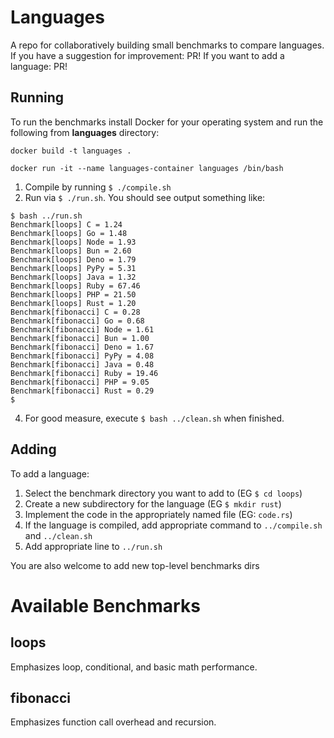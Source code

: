 # Languages

A repo for collaboratively building small benchmarks to compare languages.
If you have a suggestion for improvement: PR!
If you want to add a language: PR!

## Running

To run the benchmarks install Docker for your operating system and run the following from **languages** directory:

```
docker build -t languages .

docker run -it --name languages-container languages /bin/bash
```

1. Compile by running `$ ./compile.sh`
3. Run via `$ ./run.sh`.
  You should see output something like:
  
  ```
  $ bash ../run.sh
  Benchmark[loops] C = 1.24
  Benchmark[loops] Go = 1.48
  Benchmark[loops] Node = 1.93
  Benchmark[loops] Bun = 2.60
  Benchmark[loops] Deno = 1.79
  Benchmark[loops] PyPy = 5.31
  Benchmark[loops] Java = 1.32
  Benchmark[loops] Ruby = 67.46
  Benchmark[loops] PHP = 21.50
  Benchmark[loops] Rust = 1.20
  Benchmark[fibonacci] C = 0.28
  Benchmark[fibonacci] Go = 0.68
  Benchmark[fibonacci] Node = 1.61
  Benchmark[fibonacci] Bun = 1.00
  Benchmark[fibonacci] Deno = 1.67
  Benchmark[fibonacci] PyPy = 4.08
  Benchmark[fibonacci] Java = 0.48
  Benchmark[fibonacci] Ruby = 19.46
  Benchmark[fibonacci] PHP = 9.05
  Benchmark[fibonacci] Rust = 0.29
  $
  ```

4. For good measure, execute `$ bash ../clean.sh` when finished.

## Adding

To add a language:

1. Select the benchmark directory you want to add to (EG `$ cd loops`)
2. Create a new subdirectory for the language (EG `$ mkdir rust`)
3. Implement the code in the appropriately named file (EG: `code.rs`)
4. If the language is compiled, add appropriate command to `../compile.sh` and `../clean.sh`
5. Add appropriate line to `../run.sh`

You are also welcome to add new top-level benchmarks dirs

# Available Benchmarks

## loops

Emphasizes loop, conditional, and basic math performance.

## fibonacci

Emphasizes function call overhead and recursion.
